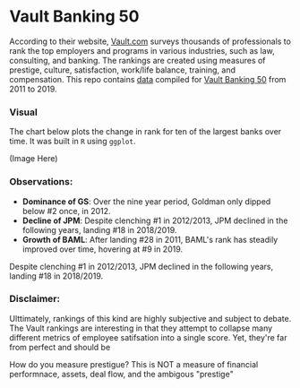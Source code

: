 # Vault Banking 50

According to their website, [Vault.com](https://www.vault.com/) surveys thousands of professionals to rank the top employers and programs in various industries, such as law, consulting, and banking. The rankings are created using measures of prestige, culture, satisfaction, work/life balance, training, and compensation. This repo contains [data](https://github.com/erikgregorywebb/vault-banking-rankings/blob/master/data.csv) compiled for [Vault Banking 50](https://www.vault.com/best-companies-to-work-for/banking/best-banks-to-work-for-top-50/) from 2011 to 2019.

### Visual

The chart below plots the change in rank for ten of the largest banks over time. It was built in <code>R</code> using <code>ggplot</code>.

(Image Here)

### Observations:
- <b>Dominance of GS</b>: Over the nine year period, Goldman only dipped below #2 once, in 2012.
- <b>Decline of JPM</b>: Despite clenching #1 in 2012/2013, JPM declined in the following years, landing #18 in 2018/2019.
- <b>Growth of BAML</b>: After landing #28 in 2011, BAML's rank has steadily improved over time, hovering at #9 in 2019. 

Despite clenching #1 in 2012/2013, JPM declined in the following years, landing #18 in 2018/2019.

### Disclaimer:

Ulttimately, rankings of this kind are highly subjective and subject to debate. The Vault rankings are interesting in that they attempt to collapse many different metrics of employee satifsation into a single score. Yet, they're far from perfect and should be 

How do you measure prestigue? 
This is NOT a measure of financial performnace, assets, deal flow, 
and the ambigous "prestige" 
